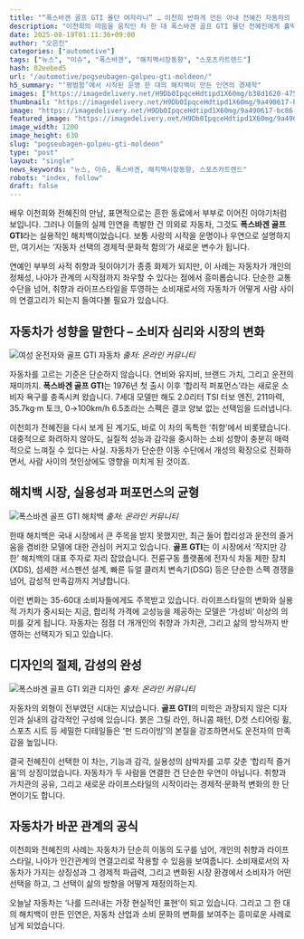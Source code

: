 ```yaml
---
title: "“폭스바겐 골프 GTI 몰던 여자라니” … 이천희 반하게 만든 아내 전혜진 자동차의 정체"
description: "이천희의 마음을 움직인 차 한 대 폭스바겐 골프 GTI 몰던 전혜진에게 홀딱 반했다 ..."
date: 2025-08-19T01:11:36+09:00
author: "오은진"
categories: ["automotive"]
tags: ["뉴스", "이슈", "폭스바겐", "해치백시장동향", "스포츠카트렌드"]
hash: 02eebed5
url: "/automotive/pogseubagen-golpeu-gti-moldeon/"
h5_summary: "‘평범함’에서 시작된 운명 한 대의 해치백이 만든 인연의 경제학"
images: ["https://imagedelivery.net/H9Db0IpqceHdtipd1X60mg/b38d1620-4750-4dd8-8146-8054a9dbc500/public", "https://imagedelivery.net/H9Db0IpqceHdtipd1X60mg/99076100-537a-4071-c91d-4d43b6614400/public", "https://imagedelivery.net/H9Db0IpqceHdtipd1X60mg/8ce0ca80-2a0e-4b64-d8c3-2d9c73543800/public", "https://imagedelivery.net/H9Db0IpqceHdtipd1X60mg/9a490617-bc86-408a-8599-65a74344aa00/public"]
thumbnail: "https://imagedelivery.net/H9Db0IpqceHdtipd1X60mg/9a490617-bc86-408a-8599-65a74344aa00/public"
image: "https://imagedelivery.net/H9Db0IpqceHdtipd1X60mg/9a490617-bc86-408a-8599-65a74344aa00/public"
featured_image: "https://imagedelivery.net/H9Db0IpqceHdtipd1X60mg/9a490617-bc86-408a-8599-65a74344aa00/public"
image_width: 1200
image_height: 630
slug: "pogseubagen-golpeu-gti-moldeon"
type: "post"
layout: "single"
news_keywords: "뉴스, 이슈, 폭스바겐, 해치백시장동향, 스포츠카트렌드"
robots: "index, follow"
draft: false
---
```


배우 이천희와 전혜진의 만남, 표면적으로는 흔한 동료에서 부부로 이어진 이야기처럼 보입니다. 그러나 이들의 실제 인연을 촉발한 건 의외로 자동차, 그것도 **폭스바겐 골프 GTI**라는 실용적인 해치백이었습니다. 보통 사랑의 시작을 운명이나 우연으로 설명하지만, 여기서는 ‘자동차 선택의 경제적·문화적 함의’가 새로운 변수가 됩니다. 

연예인 부부의 사적 취향과 뒷이야기가 종종 화제가 되지만, 이 사례는 자동차가 개인의 정체성, 나아가 관계의 시작점까지 좌우할 수 있다는 점에서 흥미롭습니다. 단순한 교통수단을 넘어, 취향과 라이프스타일을 투영하는 소비재로서의 자동차가 어떻게 사람 사이의 연결고리가 되는지 들여다볼 필요가 있습니다.

## 자동차가 성향을 말한다 – 소비자 심리와 시장의 변화

![여성 운전자와 골프 GTI 자동차](https://imagedelivery.net/H9Db0IpqceHdtipd1X60mg/99076100-537a-4071-c91d-4d43b6614400/public)
*출처: 온라인 커뮤니티*


자동차를 고르는 기준은 단순하지 않습니다. 연비와 유지비, 브랜드 가치, 그리고 운전의 재미까지. **폭스바겐 골프 GTI**는 1976년 첫 출시 이후 ‘합리적 퍼포먼스’라는 새로운 소비자 욕구를 충족시켜 왔습니다. 7세대 모델만 해도 2.0리터 TSI 터보 엔진, 211마력, 35.7kg·m 토크, 0→100km/h 6.5초라는 스펙은 결코 양보 없는 선택임을 드러냅니다. 

이천희가 전혜진을 다시 보게 된 계기도, 바로 이 차의 독특한 ‘취향’에서 비롯됐습니다. 대중적으로 화려하지 않아도, 실질적 성능과 감각을 중시하는 소비 성향이 충분히 매력적으로 느껴질 수 있다는 사실. 자동차가 단순한 이동 수단에서 개성의 확장으로 진화하면서, 사람 사이의 첫인상에도 영향을 미치게 된 것이죠.

## 해치백 시장, 실용성과 퍼포먼스의 균형

![폭스바겐 골프 GTI 해치백](https://imagedelivery.net/H9Db0IpqceHdtipd1X60mg/b38d1620-4750-4dd8-8146-8054a9dbc500/public)
*출처: 온라인 커뮤니티*


한때 해치백은 국내 시장에서 큰 주목을 받지 못했지만, 최근 들어 합리성과 운전의 즐거움을 겸비한 모델에 대한 관심이 커지고 있습니다. **골프 GTI**는 이 시장에서 ‘작지만 강한’ 해치백의 대표 주자로 자리 잡았습니다. 전륜구동 플랫폼에 전자식 차동 제한 장치(XDS), 섬세한 서스펜션 설계, 빠른 듀얼 클러치 변속기(DSG) 등은 단순한 스펙 경쟁을 넘어, 감성적 만족감까지 겨냥합니다. 

이런 변화는 35-60대 소비자들에게도 주목받고 있습니다. 라이프스타일의 변화와 실용적 가치가 중시되는 지금, 합리적 가격에 고성능을 제공하는 모델은 ‘가성비’ 이상의 의미를 갖게 됩니다. 자동차는 점점 더 개개인의 취향과 가치관, 그리고 삶의 방식까지 반영하는 선택지가 되고 있습니다.

## 디자인의 절제, 감성의 완성

![폭스바겐 골프 GTI 외관 디자인](https://imagedelivery.net/H9Db0IpqceHdtipd1X60mg/8ce0ca80-2a0e-4b64-d8c3-2d9c73543800/public)
*출처: 온라인 커뮤니티*


자동차의 외형이 전부였던 시대는 지났습니다. **골프 GTI**의 미학은 과장되지 않은 디자인과 실내의 감각적인 구성에 있습니다. 붉은 그릴 라인, 허니콤 패턴, D컷 스티어링 휠, 스포츠 시트 등 세밀한 디테일들은 ‘펀 드라이빙’의 본질을 강조하면서도 운전자의 만족감을 높입니다. 

결국 전혜진이 선택한 이 차는, 기능과 감각, 실용성의 삼박자를 고루 갖춘 ‘합리적 즐거움’의 상징이었습니다. 자동차가 두 사람을 연결한 건 단순한 우연이 아닙니다. 취향과 가치관의 공유, 그리고 새로운 라이프스타일의 시작이라는 경제적·문화적 변화의 한 단면이기도 합니다.

## 자동차가 바꾼 관계의 공식

이천희와 전혜진의 사례는 자동차가 단순히 이동의 도구를 넘어, 개인의 취향과 라이프스타일, 나아가 인간관계의 연결고리로 작용할 수 있음을 보여줍니다. 소비재로서의 자동차가 가지는 상징성과 그 경제적 파급력, 그리고 변화된 시장 환경에서 소비자가 어떤 선택을 하고, 그 선택이 삶의 방향을 어떻게 재정의하는지. 

오늘날 자동차는 ‘나를 드러내는 가장 현실적인 표현’이 되고 있습니다. 그리고 그 한 대의 해치백이 만든 인연은, 자동차 산업과 소비 문화의 변화를 보여주는 흥미로운 사례로 남게 되었습니다.
